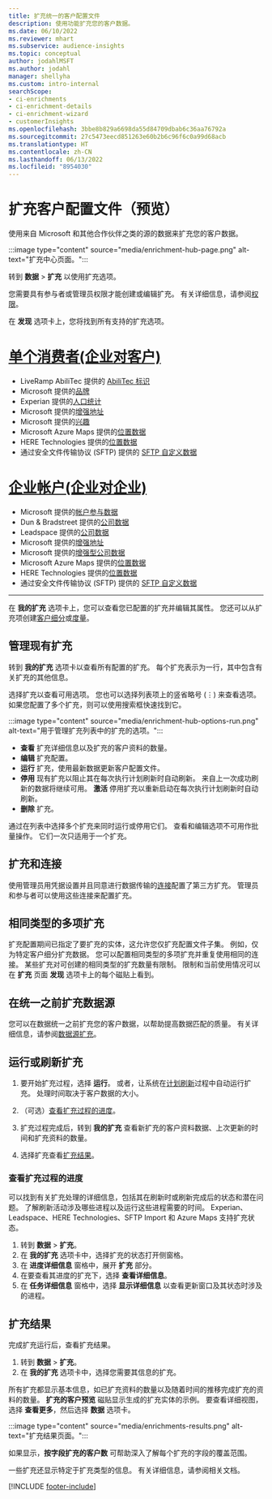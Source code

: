 ```yaml
---
title: 扩充统一的客户配置文件
description: 使用功能扩充您的客户数据。
ms.date: 06/10/2022
ms.reviewer: mhart
ms.subservice: audience-insights
ms.topic: conceptual
author: jodahlMSFT
ms.author: jodahl
manager: shellyha
ms.custom: intro-internal
searchScope:
- ci-enrichments
- ci-enrichment-details
- ci-enrichment-wizard
- customerInsights
ms.openlocfilehash: 3bbe8b829a6698da55d84709dbab6c36aa76792a
ms.sourcegitcommit: 27c5473eecd851263e60b2b6c96f6c0a99d68acb
ms.translationtype: HT
ms.contentlocale: zh-CN
ms.lasthandoff: 06/13/2022
ms.locfileid: "8954030"
---
```

# <a name="enrichment-for-customer-profiles-preview"></a>扩充客户配置文件（预览）

使用来自 Microsoft 和其他合作伙伴之类的源的数据来扩充您的客户数据。

:::image type="content" source="media/enrichment-hub-page.png" alt-text="扩充中心页面。":::

转到 **数据** > **扩充** 以使用扩充选项。  

您需要具有参与者或管理员权限才能创建或编辑扩充。 有关详细信息，请参阅[权限](permissions.md)。

在 **发现** 选项卡上，您将找到所有支持的扩充选项。

# <a name="individual-consumers-b-to-c"></a>[单个消费者(企业对客户)](#tab/b2c)

- LiveRamp AbiliTec 提供的 [AbiliTec 标识](enrichment-liveramp.md)
- Microsoft 提供的[品牌](enrichment-microsoft.md)
- Experian 提供的[人口统计](enrichment-experian.md)
- Microsoft 提供的[增强地址](enrichment-enhanced-addresses.md)
- Microsoft 提供的[兴趣](enrichment-microsoft.md)
- Microsoft Azure Maps 提供的[位置数据](enrichment-azure-maps.md)
- HERE Technologies 提供的[位置数据](enrichment-here.md)
- 通过安全文件传输协议 (SFTP) 提供的 [SFTP 自定义数据](enrichment-SFTP-custom-import.md)

# <a name="business-accounts-b-to-b"></a>[企业帐户(企业对企业)](#tab/b2b)

- Microsoft 提供的[帐户参与数据](enrichment-office.md)
- Dun & Bradstreet 提供的[公司数据](enrichment-dnb.md)
- Leadspace 提供的[公司数据](enrichment-leadspace.md)
- Microsoft 提供的[增强地址](enrichment-enhanced-addresses.md)
- Microsoft 提供的[增强型公司数据](enrichment-enhanced-company-data.md)
- Microsoft Azure Maps 提供的[位置数据](enrichment-azure-maps.md)
- HERE Technologies 提供的[位置数据](enrichment-here.md)
- 通过安全文件传输协议 (SFTP) 提供的 [SFTP 自定义数据](enrichment-SFTP-custom-import.md)

---

在 **我的扩充** 选项卡上，您可以查看您已配置的扩充并编辑其属性。 您还可以从扩充项创建[客户细分](segments.md)或[度量](measures.md)。

## <a name="manage-existing-enrichments"></a>管理现有扩充

转到 **我的扩充** 选项卡以查看所有配置的扩充。 每个扩充表示为一行，其中包含有关扩充的其他信息。

选择扩充以查看可用选项。 您也可以选择列表项上的竖省略号 (&vellip;) 来查看选项。 如果您配置了多个扩充，则可以使用搜索框快速找到它。

:::image type="content" source="media/enrichment-hub-options-run.png" alt-text="用于管理扩充列表中的扩充的选项。":::

- **查看** 扩充详细信息以及扩充的客户资料的数量。
- **编辑** 扩充配置。
- **运行** 扩充，使用最新数据更新客户配置文件。
- **停用** 现有扩充以阻止其在每次执行计划刷新时自动刷新。 来自上一次成功刷新的数据将继续可用。 **激活** 停用扩充以重新启动在每次执行计划刷新时自动刷新。
- **删除** 扩充。

通过在列表中选择多个扩充来同时运行或停用它们。 查看和编辑选项不可用作批量操作。 它们一次只适用于一个扩充。

## <a name="enrichments-and-connections"></a>扩充和连接

使用管理员用凭据设置并且同意进行数据传输的[连接](connections.md)配置了第三方扩充。 管理员和参与者可以使用这些连接来配置扩充。  

## <a name="multiple-enrichments-of-the-same-type"></a>相同类型的多项扩充

扩充配置期间已指定了要扩充的实体，这允许您仅扩充配置文件子集。 例如，仅为特定客户细分扩充数据。 您可以配置相同类型的多项扩充并重复使用相同的连接。 某些扩充对可创建的相同类型的扩充数量有限制。 限制和当前使用情况可以在 **扩充** 页面 **发现** 选项卡上的每个磁贴上看到。

## <a name="enrich-data-sources-before-unification"></a>在统一之前扩充数据源

您可以在数据统一之前扩充您的客户数据，以帮助提高数据匹配的质量。 有关详细信息，请参阅[数据源扩充](data-sources-enrichment.md)。

## <a name="run-or-refresh-enrichments"></a>运行或刷新扩充

1. 要开始扩充过程，选择 **运行**。 或者，让系统在[计划刷新](system.md#schedule-tab)过程中自动运行扩充。 处理时间取决于客户数据的大小。

1. （可选）[查看扩充过程的进度](#see-the-progress-of-the-enrichment-process)。

1. 扩充过程完成后，转到 **我的扩充** 查看新扩充的客户资料数据、上次更新的时间和扩充资料的数量。

1. 选择扩充查看[扩充结果](#enrichment-results)。

### <a name="see-the-progress-of-the-enrichment-process"></a>查看扩充过程的进度

可以找到有关扩充处理的详细信息，包括其在刷新时或刷新完成后的状态和潜在问题。 了解刷新活动涉及哪些进程以及运行这些进程需要的时间。 Experian、Leadspace、HERE Technologies、SFTP Import 和 Azure Maps 支持扩充状态。

1. 转到 **数据** > **扩充**。
1. 在 **我的扩充** 选项卡中，选择扩充的状态打开侧窗格。
1. 在 **进度详细信息** 窗格中，展开 **扩充** 部分。
1. 在要查看其进度的扩充下，选择 **查看详细信息**。
1. 在 **任务详细信息** 窗格中，选择 **显示详细信息** 以查看更新窗口及其状态时涉及的进程。

## <a name="enrichment-results"></a>扩充结果

完成扩充运行后，查看扩充结果。

1. 转到 **数据** > **扩充**。
1. 在 **我的扩充** 选项卡中，选择您需要其信息的扩充。

所有扩充都显示基本信息，如已扩充资料的数量以及随着时间的推移完成扩充的资料的数量。 **扩充的客户预览** 磁贴显示生成的扩充实体的示例。 要查看详细视图，选择 **查看更多**，然后选择 **数据** 选项卡。

:::image type="content" source="media/enrichments-results.png" alt-text="扩充结果页面。":::

如果显示，**按字段扩充的客户数** 可帮助深入了解每个扩充的字段的覆盖范围。

一些扩充还显示特定于扩充类型的信息。 有关详细信息，请参阅相关文档。

[!INCLUDE [footer-include](includes/footer-banner.md)]

